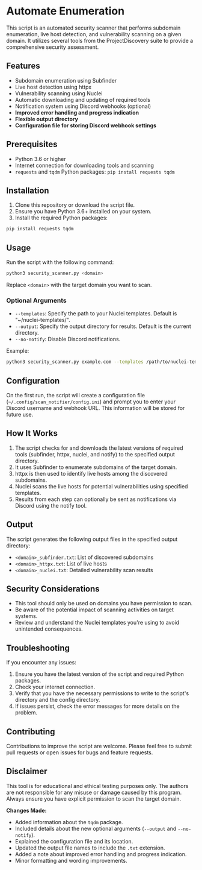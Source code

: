 # Automate Enumeration

This script is an automated security scanner that performs subdomain enumeration, live host detection, and vulnerability scanning on a given domain. It utilizes several tools from the ProjectDiscovery suite to provide a comprehensive security assessment.

## Features

- Subdomain enumeration using Subfinder
- Live host detection using httpx
- Vulnerability scanning using Nuclei
- Automatic downloading and updating of required tools
- Notification system using Discord webhooks (optional)
- **Improved error handling and progress indication**
- **Flexible output directory**
- **Configuration file for storing Discord webhook settings**

## Prerequisites

- Python 3.6 or higher
- Internet connection for downloading tools and scanning
- `requests` and `tqdm` Python packages: `pip install requests tqdm`

## Installation

1. Clone this repository or download the script file.
2. Ensure you have Python 3.6+ installed on your system.
3. Install the required Python packages:

```bash
pip install requests tqdm
```

## Usage

Run the script with the following command:

```bash
python3 security_scanner.py <domain>
```

Replace `<domain>` with the target domain you want to scan.

### Optional Arguments

- `--templates`: Specify the path to your Nuclei templates. Default is "~/nuclei-templates/".
- `--output`: Specify the output directory for results. Default is the current directory.
- `--no-notify`: Disable Discord notifications.

Example:

```bash
python3 security_scanner.py example.com --templates /path/to/nuclei-templates --output results --no-notify
```

## Configuration

On the first run, the script will create a configuration file (`~/.config/scan_notifier/config.ini`) and prompt you to enter your Discord username and webhook URL. This information will be stored for future use.

## How It Works

1. The script checks for and downloads the latest versions of required tools (subfinder, httpx, nuclei, and notify) to the specified output directory.
2. It uses Subfinder to enumerate subdomains of the target domain.
3. httpx is then used to identify live hosts among the discovered subdomains.
4. Nuclei scans the live hosts for potential vulnerabilities using specified templates.
5. Results from each step can optionally be sent as notifications via Discord using the notify tool.

## Output

The script generates the following output files in the specified output directory:

- `<domain>_subfinder.txt`: List of discovered subdomains
- `<domain>_httpx.txt`: List of live hosts
- `<domain>_nuclei.txt`: Detailed vulnerability scan results

## Security Considerations

- This tool should only be used on domains you have permission to scan.
- Be aware of the potential impact of scanning activities on target systems.
- Review and understand the Nuclei templates you're using to avoid unintended consequences.

## Troubleshooting

If you encounter any issues:

1. Ensure you have the latest version of the script and required Python packages.
2. Check your internet connection.
3. Verify that you have the necessary permissions to write to the script's directory and the config directory.
4. If issues persist, check the error messages for more details on the problem.

## Contributing

Contributions to improve the script are welcome. Please feel free to submit pull requests or open issues for bugs and feature requests.

## Disclaimer

This tool is for educational and ethical testing purposes only. The authors are not responsible for any misuse or damage caused by this program. Always ensure you have explicit permission to scan the target domain.

**Changes Made:**

* Added information about the `tqdm` package.
* Included details about the new optional arguments (`--output` and `--no-notify`).
* Explained the configuration file and its location.
* Updated the output file names to include the `.txt` extension.
* Added a note about improved error handling and progress indication.
* Minor formatting and wording improvements.